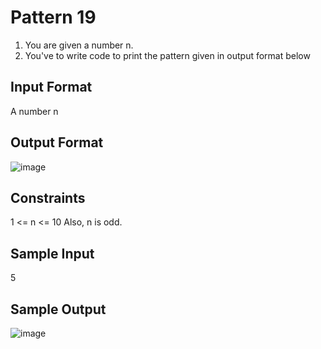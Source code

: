 # Pattern 19

1. You are given a number n.
2. You've to write code to print the pattern given in output format below
                             
## Input Format
A number n
## Output Format
![image](https://user-images.githubusercontent.com/46378797/122230166-04473c80-ced7-11eb-87eb-12a59376ec8a.png)


## Constraints
1 <= n <= 10
Also, n is odd.
## Sample Input
5
## Sample Output
![image](https://user-images.githubusercontent.com/46378797/122230166-04473c80-ced7-11eb-87eb-12a59376ec8a.png)
